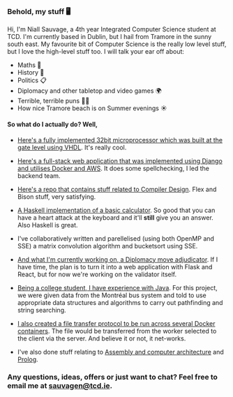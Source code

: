 ### Behold, my stuff 🖥️

Hi, I'm Niall Sauvage, a 4th year Integrated Computer Science student at TCD. I'm currently based in Dublin, but I hail from Tramore in the sunny south east. My favourite bit of Computer Science is the really low level stuff, but I love the high-level stuff too.
I will talk your ear off about:

- Maths 📐
- History 📘
- Politics 📋
- Diplomacy and other tabletop and video games 🌍
- Terrible, terrible puns 🤦‍♂️
- How nice Tramore beach is on Summer evenings ☀️

#### So what do I actually do? Well,
- [Here's a fully implemented 32bit microprocessor which was built at the gate level using VHDL](https://github.com/ni-sauvage/CS22022). It's really cool.

- [Here's a full-stack web application that was implemented using Django and utilises Docker and AWS](https://github.com/MaxCunningham19/legal_spellcheck). It does some spellchecking, I led the backend team.

- [Here's a repo that contains stuff related to Compiler Design](https://github.com/ni-sauvage/CS33071). Flex and Bison stuff, very satisfying.

- [A Haskell implementation of a basic calculator](https://github.com/alexandersep/CSU33012-SWENG-ASS1). So good that you can have a heart attack at the keyboard and it'll **still** give you an answer. Also Haskell is great.

- I've collaboratively written and parellelised (using both OpenMP and SSE) a matrix convolution algorithm and bucketsort using SSE. 

- [And what I'm currently working on, a Diplomacy move adjudicator](https://github.com/ni-sauvage/diplomac). If I have time, the plan is to turn it into a web application with Flask and React, but for now we're working on the validator itself.

- [Being a college student, I have experience with Java](https://github.com/ni-sauvage/Algs-Final-Project). For this project, we were given data from the Montréal bus system and told to use appropriate data structures and algorithms to carry out pathfinding and string searching.

- [I also created a file transfer protocol to be run across several Docker containers](https://github.com/ni-sauvage/Networks-Assign-1). The file would be transferred from the worker selected to the client via the server. And believe it or not, it net-works.
  
- I've also done stuff relating to [Assembly and computer architecture](https://github.com/ni-sauvage/CS34021) and [Prolog](https://github.com/ni-sauvage/CS34011).

### Any questions, ideas, offers or just want to chat? Feel free to email me at [sauvagen@tcd.ie](mailto:sauvagen@tcd.ie).
